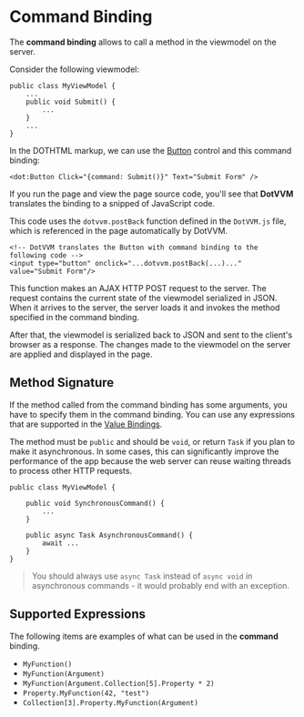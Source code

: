 # Command Binding

The **command binding** allows to call a method in the viewmodel on the server.
 
Consider the following viewmodel:

```CSHARP
public class MyViewModel {
    ...
    public void Submit() {
        ...
    }
    ...
}
```

In the DOTHTML markup, we can use the [Button](/docs/controls/builtin/Button/{branch}) control and this command binding:

```DOTHTML
<dot:Button Click="{command: Submit()}" Text="Submit Form" />
```

If you run the page and view the page source code, you'll see that **DotVVM** translates the binding to a snipped of JavaScript code.

This code uses the `dotvvm.postBack` function defined in the `DotVVM.js` file, which is referenced in the page automatically by DotVVM.

```DOTHTML
<!-- DotVVM translates the Button with command binding to the following code -->
<input type="button" onclick="...dotvvm.postBack(...)..." value="Submit Form"/>
```

This function makes an AJAX HTTP POST request to the server. The request contains the current state of the viewmodel serialized in JSON. 
When it arrives to the server, the server loads it and invokes the method specified in the command binding. 

After that, the viewmodel is serialized back to JSON and sent to the client's browser as a response. The changes made to the viewmodel 
on the server are applied and displayed in the page.

## Method Signature

If the method called from the command binding has some arguments, you have to specify them in the command binding. 
You can use any expressions that are supported in the [Value Bindings](/docs/tutorials/basics-value-binding/{branch}).

The method must be `public` and should be `void`, or return `Task` if you plan to make it asynchronous.
In some cases, this can significantly improve the performance of the app because the web server can reuse waiting threads to process other HTTP requests.

```CSHARP
public class MyViewModel {
     
    public void SynchronousCommand() {
        ...
    }
   
    public async Task AsynchronousCommand() {
        await ...
    }
}
```

> You should always use `async Task` instead of `async void` in asynchronous commands - it would probably end with an exception. 


## Supported Expressions

The following items are examples of what can be used in the **command** binding.

* `MyFunction()`
* `MyFunction(Argument)`
* `MyFunction(Argument.Collection[5].Property * 2)`
* `Property.MyFunction(42, "test")`
* `Collection[3].Property.MyFunction(Argument)`
